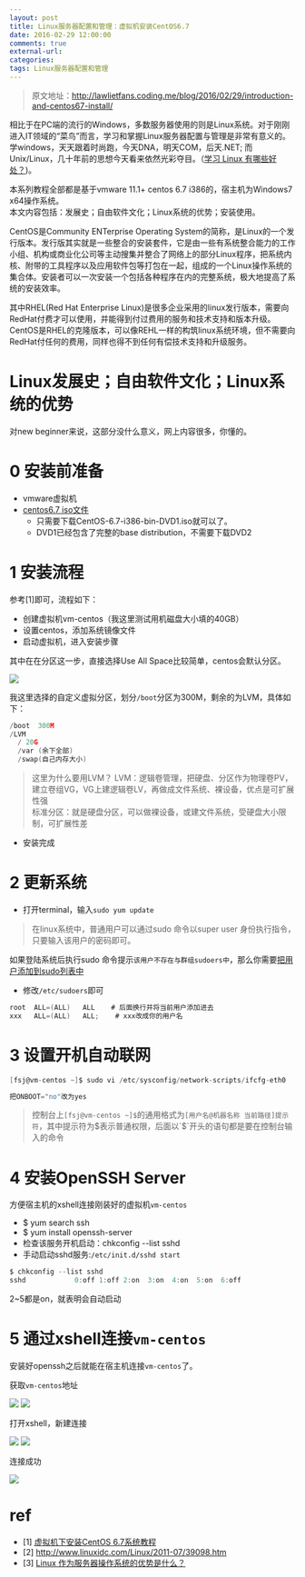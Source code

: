```yaml
---
layout: post
title: Linux服务器配置和管理：虚拟机安装CentOS6.7
date: 2016-02-29 12:00:00
comments: true
external-url:
categories:
tags: Linux服务器配置和管理
---
```


>原文地址：http://lawlietfans.coding.me/blog/2016/02/29/introduction-and-centos67-install/

相比于在PC端的流行的Windows，多数服务器使用的则是Linux系统。对于刚刚进入IT领域的“菜鸟”而言，学习和掌握Linux服务器配置与管理是非常有意义的。学windows，天天跟着时尚跑，今天DNA，明天COM，后天.NET; 而Unix/Linux，几十年前的思想今天看来依然光彩夺目。（[学习 Linux 有哪些好处？](http://www.zhihu.com/question/19771396))。

本系列教程全部都是基于vmware 11.1+ centos 6.7 i386的，宿主机为Windows7 x64操作系统。  
本文内容包括：发展史；自由软件文化；Linux系统的优势；安装使用。

CentOS是Community ENTerprise Operating System的简称，是Linux的一个发行版本。发行版其实就是一些整合的安装套件，它是由一些有系统整合能力的工作小组、机构或商业化公司等主动搜集并整合了网络上的部分Linux程序，把系统内核、附带的工具程序以及应用软件包等打包在一起，组成的一个Linux操作系统的集合体。安装者可以一次安装一个包括各种程序在内的完整系统，极大地提高了系统的安装效率。

其中RHEL(Red Hat Enterprise Linux)是很多企业采用的linux发行版本，需要向RedHat付费才可以使用，并能得到付过费用的服务和技术支持和版本升级。CentOS是RHEL的克隆版本，可以像REHL一样的构筑linux系统环境，但不需要向RedHat付任何的费用，同样也得不到任何有偿技术支持和升级服务。

# Linux发展史；自由软件文化；Linux系统的优势
对new beginner来说，这部分没什么意义，网上内容很多，你懂的。

# 0 安装前准备

- vmware虚拟机
- [centos6.7 iso文件](http://mirrors.163.com/centos/6.7/isos/i386/)
  - 只需要下载CentOS-6.7-i386-bin-DVD1.iso就可以了。
  - DVD1已经包含了完整的base distribution，不需要下载DVD2

# 1 安装流程
参考[1]即可，流程如下：

- 创建虚拟机vm-centos（我这里测试用机磁盘大小填的40GB）
- 设置centos，添加系统镜像文件
- 启动虚拟机，进入安装步骤

其中在在分区这一步，直接选择Use All Space比较简单，centos会默认分区。

![](http://www.linuxdown.net/uploads/allimg/150823/02055WV8-25.jpg)

我这里选择的自定义虚拟分区，划分`/boot`分区为300M，剩余的为LVM，具体如下：

```c
/boot  300M
/LVM  
  / 20G
  /var (余下全部)
  /swap(自己内存大小)
```

>这里为什么要用LVM？ LVM：逻辑卷管理，把硬盘、分区作为物理卷PV，建立卷组VG，VG上建逻辑卷LV，再做成文件系统、裸设备，优点是可扩展性强  
标准分区：就是硬盘分区，可以做裸设备，或建文件系统，受硬盘大小限制，可扩展性差

- 安装完成

# 2 更新系统
- 打开terminal，输入`sudo yum update`

>在linux系统中，普通用户可以通过sudo 命令以super user 身份执行指令，只要输入该用户的密码即可。

如果登陆系统后执行sudo 命令提示`该用户不存在与群组sudoers中`，那么你需要[把用户添加到sudo列表中](http://www.centoscn.com/CentOS/2015/0417/5200.html)

- 修改`/etc/sudoers`即可

```c
root  ALL=(ALL)   ALL    # 后面换行并将当前用户添加进去  
xxx   ALL=(ALL)   ALL;    # xxx改成你的用户名
```

# 3 设置开机自动联网

```c
[fsj@vm-centos ~]$ sudo vi /etc/sysconfig/network-scripts/ifcfg-eth0 

把ONBOOT="no"改为yes
```

>控制台上`[fsj@vm-centos ~]$`的通用格式为`[用户名@机器名称 当前路径]提示符`，其中提示符为$表示普通权限，后面以`$`开头的语句都是要在控制台输入的命令

# 4 安装OpenSSH Server
方便宿主机的xshell连接刚装好的虚拟机`vm-centos`

- $ yum search ssh
- $ yum install openssh-server
- 检查该服务开机启动：chkconfig --list sshd
- 手动启动sshd服务:`/etc/init.d/sshd start`

```c
$ chkconfig --list sshd
sshd            0:off 1:off 2:on  3:on  4:on  5:on  6:off
```
2~5都是on，就表明会自动启动

# 5 通过xshell连接`vm-centos`
安装好openssh之后就能在宿主机连接`vm-centos`了。

获取`vm-centos`地址

![](http://7xo0zf.com1.z0.glb.clouddn.com/16-3-18/64469253.jpg)
![](http://7xo0zf.com1.z0.glb.clouddn.com/16-3-18/84107400.jpg)

打开xshell，新建连接

![](http://7xo0zf.com1.z0.glb.clouddn.com/16-3-18/40913349.jpg)
![](http://7xo0zf.com1.z0.glb.clouddn.com/16-3-18/6379138.jpg)

连接成功

![](http://7xo0zf.com1.z0.glb.clouddn.com/16-3-18/93379079.jpg)

# ref
- [1] [虚拟机下安装CentOS 6.7系统教程](http://www.centoscn.com/image-text/setup/2015/0823/6047.html)
- [2] http://www.linuxidc.com/Linux/2011-07/39098.htm
- [3] [Linux 作为服务器操作系统的优势是什么？](http://www.zhihu.com/question/19738282)
